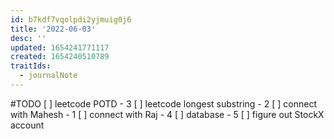 ```yaml
---
id: b7kdf7vqolpdi2yjmuig0j6
title: '2022-06-03'
desc: ''
updated: 1654241771117
created: 1654240510789
traitIds:
  - journalNote
---
```


#TODO
[ ] leetcode POTD - 3
[ ] leetcode longest substring - 2
[ ] connect with Mahesh  - 1
[ ] connect with Raj - 4
[ ] database  - 5
[ ] figure out StockX account

